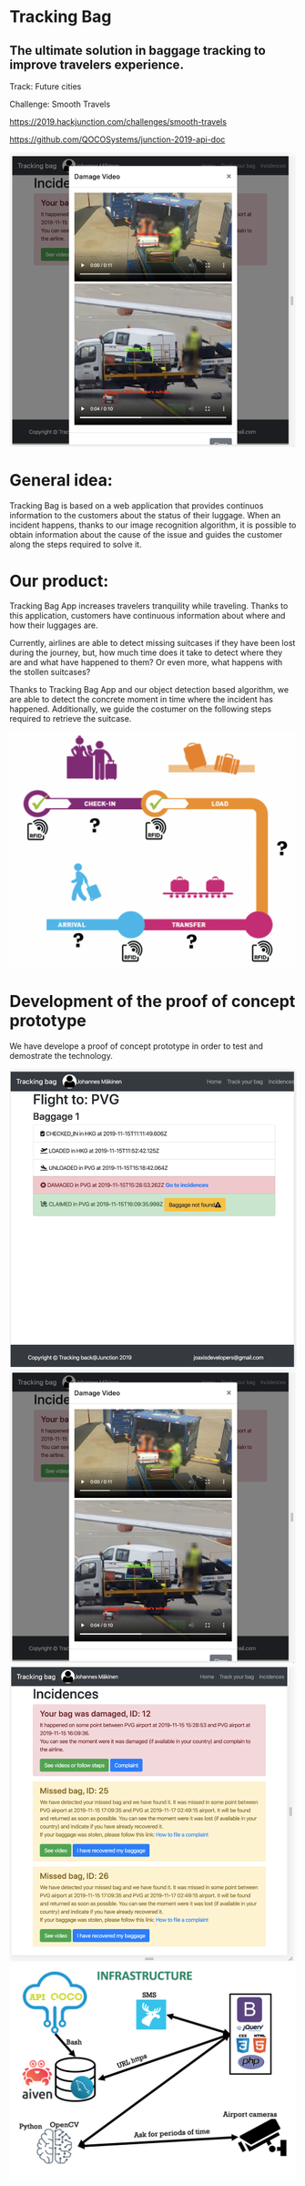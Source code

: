 # Tracking Bag 
## The ultimate solution in baggage tracking to improve travelers experience. 
Track: Future cities

Challenge: Smooth Travels

https://2019.hackjunction.com/challenges/smooth-travels

https://github.com/QOCOSystems/junction-2019-api-doc

![Tracking Bag visual interface](./images/img2.png)

# General idea:
Tracking Bag is based on a web application that provides continuos information to the customers about the status of their luggage. When an incident happens, thanks to our image recognition algorithm, it is possible to obtain information about the cause of the issue and guides the customer along the steps required to solve it.


# Our product:
Tracking Bag App increases travelers tranquility while traveling. Thanks to this application, customers have continuous information about where and how their luggages are. 

Currently, airlines are able to detect missing suitcases if they have been lost during the journey, but, how much time does it take to detect where they are and what have happened to them? Or even more, what happens with the stollen suitcases?

Thanks to Tracking Bag App and our object detection based algorithm, we are able to detect the concrete moment in time where the incident has happened. Additionally, we guide the costumer on the following steps required to retrieve the suitcase.

![img1](./images/img4.png)


# Development of the proof of concept prototype
We have develope a proof of concept prototype in order to test and demostrate the technology.  

![img1](./images/img1.png)
![img2](./images/img2.png)
![img3](./images/img3.png)
![Block Diagram](./images/diagram.png)
